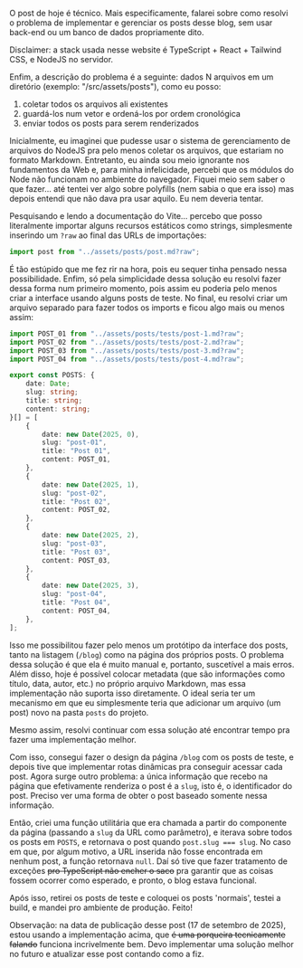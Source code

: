 O post de hoje é técnico. Mais especificamente, falarei sobre como resolvi o
problema de implementar e gerenciar os posts desse blog, sem usar back-end ou
um banco de dados propriamente dito.

Disclaimer: a stack usada nesse website é TypeScript + React + Tailwind CSS, e
NodeJS no servidor.

Enfim, a descrição do problema é a seguinte: dados N arquivos em um diretório
(exemplo: "/src/assets/posts"), como eu posso:

1. coletar todos os arquivos ali existentes
2. guardá-los num vetor e ordená-los por ordem cronológica
3. enviar todos os posts para serem renderizados

Inicialmente, eu imaginei que pudesse usar o sistema de gerenciamento de arquivos
do NodeJS pra pelo menos coletar os arquivos, que estariam no formato Markdown.
Entretanto, eu ainda sou meio ignorante nos fundamentos da Web e, para minha
infelicidade, percebi que os módulos do Node não funcionam no ambiente
do navegador. Fiquei meio sem saber o que fazer... até tentei ver algo sobre
polyfills (nem sabia o que era isso) mas depois entendi que não dava pra usar
aquilo. Eu nem deveria tentar.

Pesquisando e lendo a documentação do Vite... percebo que posso literalmente
importar alguns recursos estáticos como strings, simplesmente inserindo um
`?raw` ao final das URLs de importações:

```typescript
import post from "../assets/posts/post.md?raw";
```

É tão estúpido que me fez rir na hora, pois eu sequer tinha pensado nessa
possibilidade. Enfim, só pela simplicidade dessa solução eu resolvi fazer
dessa forma num primeiro momento, pois assim eu poderia pelo menos criar a
interface usando alguns posts de teste. No final, eu resolvi criar um arquivo
separado para fazer todos os imports e ficou algo mais ou menos assim:

```typescript
import POST_01 from "../assets/posts/tests/post-1.md?raw";
import POST_02 from "../assets/posts/tests/post-2.md?raw";
import POST_03 from "../assets/posts/tests/post-3.md?raw";
import POST_04 from "../assets/posts/tests/post-4.md?raw";

export const POSTS: {
	date: Date;
	slug: string;
	title: string;
	content: string;
}[] = [
	{
		date: new Date(2025, 0),
		slug: "post-01",
		title: "Post 01",
		content: POST_01,
	},
	{
		date: new Date(2025, 1),
		slug: "post-02",
		title: "Post 02",
		content: POST_02,
	},
	{
		date: new Date(2025, 2),
		slug: "post-03",
		title: "Post 03",
		content: POST_03,
	},
	{
		date: new Date(2025, 3),
		slug: "post-04",
		title: "Post 04",
		content: POST_04,
	},
];
```

Isso me possibilitou fazer pelo menos um protótipo da interface dos posts,
tanto na listagem (`/blog`) como na página dos próprios posts. O problema
dessa solução é que ela é muito manual e, portanto, suscetível a mais erros.
Além disso, hoje é possível colocar metadata (que são informações como
título, data, autor, etc.) no próprio arquivo Markdown, mas essa implementação
não suporta isso diretamente. O ideal seria ter um mecanismo em que eu
simplesmente teria que adicionar um arquivo (um post) novo na pasta `posts`
do projeto.

Mesmo assim, resolvi continuar com essa solução até encontrar tempo pra fazer
uma implementação melhor.

Com isso, consegui fazer o design da página `/blog` com os posts de teste,
e depois tive que implementar rotas dinâmicas pra conseguir acessar cada post.
Agora surge outro problema: a única informação que recebo na página que
efetivamente renderiza o post é a `slug`, isto é, o identificador do post.
Preciso ver uma forma de obter o post baseado somente nessa informação.

Então, criei uma função utilitária que era chamada a partir do componente
da página (passando a `slug` da URL como parâmetro), e iterava sobre todos
os posts em `POSTS`, e retornava o post quando `post.slug === slug`. No caso
em que, por algum motivo, a URL inserida não fosse encontrada em nenhum post,
a função retornava `null`. Daí só tive que fazer tratamento de exceções
~~pro TypeScript não encher o saco~~ pra garantir que as coisas fossem ocorrer
como esperado, e pronto, o blog estava funcional.

Após isso, retirei os posts de teste e coloquei os posts 'normais', testei a
build, e mandei pro ambiente de produção. Feito!

Observação: na data de publicação desse post (17 de setembro de 2025), estou usando
a implementação acima, que ~~é uma porqueira tecnicamente falando~~ funciona incrivelmente
bem. Devo implementar uma solução melhor no futuro e atualizar esse post contando como a fiz.